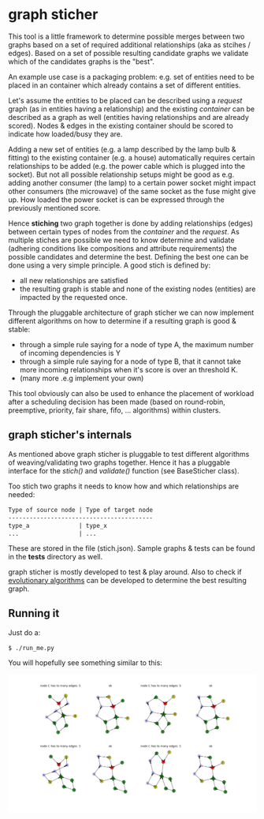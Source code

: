 # graph sticher

This tool is a little framework to determine possible merges between two graphs
based on a set of required additional relationships (aka as stcihes / edges).
Based on a set of possible resulting candidate graphs we validate which of the
candidates graphs is the "best".

An example use case is a packaging problem: e.g. set of entities need to be
placed in an container which already contains a set of different entities.

Let's assume the entities to be placed can be described using a *request* graph
(as in entities having a relationship) and the existing *container* can be
described as a graph as well (entities having relationships and are already
scored). Nodes & edges in the existing container should be scored to indicate
how loaded/busy they are.

Adding a new set of entities (e.g. a lamp described by the lamp bulb & fitting)
to the existing container (e.g. a house) automatically requires certain
relationships to be added (e.g. the power cable which is plugged into the
socket). But not all possible relationship setups might be good as e.g. adding
another consumer (the lamp) to a certain power socket might impact other
consumers (the microwave) of the same socket as the fuse might give up. How
loaded the power socket is can be expressed through the previously mentioned
score.

Hence **stiching** two graph together is done by adding relationships (edges)
between certain types of nodes from the *container* and the *request*. As
multiple stiches are possible we need to know determine and validate (adhering
conditions like compositions and attribute requirements) the possible
candidates and determine the best. Defining the best one can be done using a
very simple principle. A good stich is defined by:

* all new relationships are satisfied
* the resulting graph is stable and none of the existing nodes (entities) are
impacted by the requested once.

Through the pluggable architecture of graph sticher we can now implement
different algorithms on how to determine if a resulting graph is good
& stable:

* through a simple rule saying for a node of type A, the maximum number of
  incoming dependencies is Y
* through a simple rule saying for a node of type B, that it cannot take more
  incoming relationships when it's score is over an threshold K.
* (many more .e.g implement your own)

This tool obviously can also be used to enhance the placement of workload after
a scheduling decision has been made (based on round-robin, preemptive,
priority, fair share, fifo, ... algorithms) within clusters.

## graph sticher's internals

As mentioned above graph sticher is pluggable to test different algorithms of
weaving/validating two graphs together. Hence it has a pluggable interface for
the *stich()* and *validate()* function (see BaseSticher class).

Too stich two graphs it needs to know how and which relationships are needed:

    Type of source node | Type of target node
    -----------------------------------------
    type_a              | type_x
    ...                 | ...

These are stored in the file (stich.json). Sample graphs & tests can be found
in the **tests** directory as well.

graph sticher is mostly developed to test & play around. Also to check if
[evolutionary algorithms](https://en.wikipedia.org/wiki/Evolutionary_algorithm)
can be developed to determine the best resulting graph.

## Running it

Just do a:

    $ ./run_me.py

You will hopefully see something similar to this:

![output](./figure_1.png?raw=true "Output")
